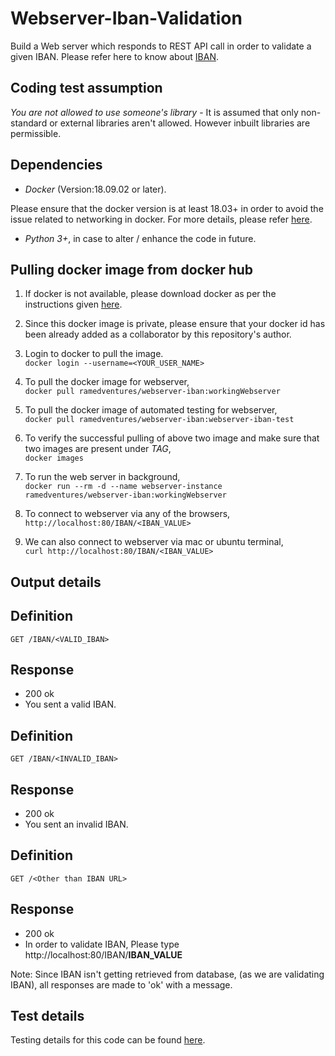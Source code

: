# Webserver-Iban-Validation
Build a Web server which responds to REST API call in order to validate a given IBAN. Please refer here to know about [IBAN](https://en.wikipedia.org/wiki/International_Bank_Account_Number).  

## Coding test assumption
_You are not allowed to use someone's library_ - It is assumed that only non-standard or external libraries aren't allowed. However inbuilt libraries are permissible.

## Dependencies
* _Docker_ (Version:18.09.02 or later).   


Please ensure that the docker version is at least 18.03+ in order to avoid the issue related to networking in docker. For more details, please refer [here](https://docs.docker.com/docker-for-mac/networking/).   
    
* _Python 3+_, in case to alter / enhance the code in future.    

## Pulling docker image from docker hub
1. If docker is not available, please download docker as per the instructions given [here](https://docs.docker.com/).   

2. Since this docker image is private, please ensure that your docker id has been already added as a collaborator by this repository's author.    

3. Login to docker to pull the image.       
```docker login --username=<YOUR_USER_NAME>```  

4. To pull the docker image for webserver,    
```docker pull ramedventures/webserver-iban:workingWebserver```   

5. To pull the docker image of automated testing for webserver,   
```docker pull ramedventures/webserver-iban:webserver-iban-test```  

6. To verify the successful pulling of above two image and make sure that two images are present under _TAG_,    
```docker images```     

7. To run the web server in background,     
```docker run --rm -d --name webserver-instance ramedventures/webserver-iban:workingWebserver```  

8. To connect to webserver via any of the browsers,
```http://localhost:80/IBAN/<IBAN_VALUE>``` 

9. We can also connect to webserver via mac or ubuntu terminal,        
```curl http://localhost:80/IBAN/<IBAN_VALUE>```


## Output details
## Definition   
```GET /IBAN/<VALID_IBAN>``` 

## Response
* 200 ok
* You sent a valid IBAN.

## Definition
```GET /IBAN/<INVALID_IBAN>```

## Response
* 200 ok
* You sent an invalid IBAN.

## Definition
```GET /<Other than IBAN URL>```

## Response
* 200 ok
* In order to validate IBAN, Please type http://localhost:80/IBAN/**IBAN_VALUE**

Note: Since IBAN isn't getting retrieved from database, (as we are validating IBAN), all responses are made to 'ok' with a message.   

## Test details
Testing details for this code can be found [here](https://github.com/Ramakrishnanr/Webserver-Iban-validation/blob/Ramakrishnanr-After-Tests-1/TESTING_DETAILS.md).

